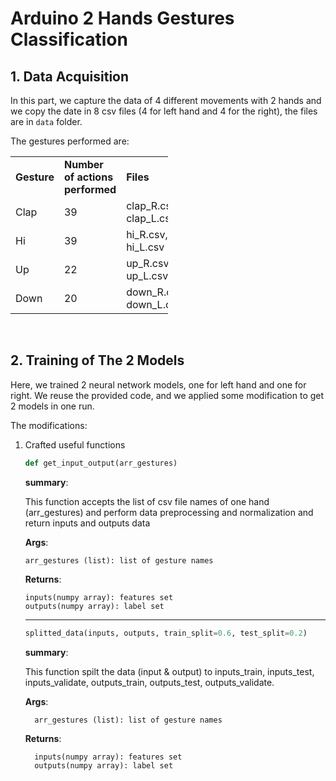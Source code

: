 # Arduino 2 Hands Gestures Classification

<!-- <img src="https://user-images.githubusercontent.com/62667537/207033575-91d463d7-9e63-4508-9255-d21490b800a0.png" width="200" height="120"> -->



## **1. Data Acquisition**

In this part, we capture the data of 4 different movements with 2 hands and we copy the date in 8 csv files (4 for left hand and 4 for the right), the files are in `data` folder.

The gestures performed are:

  <table style="width: 50%;"  cellpadding="20">
    <tbody>
    <tr>
        <td><strong>Gesture</strong></td>
        <td><strong>Number of actions performed</strong></td>
        <td><strong>Files</strong></td>
    </tr>
    <tr>
        <td>Clap</td>
        <td>39</td>
        <td>clap_R.csv, clap_L.csv </td>
    </tr>
    <tr>
        <td>Hi</td>
        <td>39</td>
        <td>hi_R.csv, hi_L.csv </td>
    </tr>
    <tr>
        <td>Up</td>
        <td>22</td>
        <td>up_R.csv, up_L.csv </td>
    </tr>
    <tr>
        <td>Down</td>
        <td>20</td>
        <td>down_R.csv, down_L.csv </td>
    </tr>
    </tbody>
</table>
<br>

## **2. Training of The 2 Models**

Here, we trained 2 neural network models, one for left hand and one for right. We reuse the provided code, and we applied some modification to get 2 models in one run.

The modifications:

1.  Crafted useful functions

    ```python
    def get_input_output(arr_gestures)
    ```

    **summary**:

    This function accepts the list of csv file names of one hand (arr_gestures) and perform data preprocessing and normalization and return inputs and outputs data

    **Args**:

        arr_gestures (list): list of gesture names

    **Returns**:

        inputs(numpy array): features set
        outputs(numpy array): label set

    ---
    ```python
    splitted_data(inputs, outputs, train_split=0.6, test_split=0.2)
    ```

    **summary**:

    This function spilt the data (input & output) to inputs_train, inputs_test, inputs_validate, outputs_train, outputs_test, outputs_validate.

    **Args**:

          arr_gestures (list): list of gesture names

    **Returns**:

          inputs(numpy array): features set
          outputs(numpy array): label set
